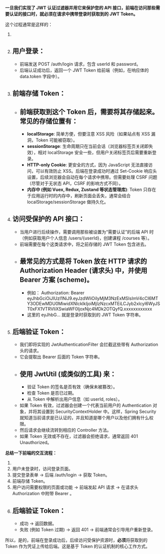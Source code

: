 **一旦我们实现了 JWT 认证过滤器并用它来保护您的 API 接口，前端在访问那些需要认证的接口时，就必须在请求中携带登录时获取到的 JWT Token。**

这个过程通常是这样的：

1. 
2. **用户登录**：
   - 
   - 前端发送 POST /auth/login 请求，包含 userId 和 password。
   - 后端认证成功后，返回一个 JWT Token 给前端（例如，在响应体的 data.token 字段中）。
3. **前端存储 Token**：
   - 
   - 前端获取到这个 Token 后，需要将其存储起来。常见的存储位置有：
     - 
     - **localStorage**: 简单方便，但要注意 XSS 风险（如果站点有 XSS 漏洞，Token 可能被窃取）。
     - **sessionStorage**: 生命周期只在当前会话（浏览器标签页关闭即失效），相对 localStorage 安全一些，但用户关闭标签页后需要重新登录。
     - **HTTP-only Cookie**: 更安全的方式，因为 JavaScript 无法直接访问，可以有效防止 XSS。后端在登录成功时通过 Set-Cookie 响应头设置，后续浏览器会自动在每个请求中携带。但需要处理 CSRF 问题（尽管对于无状态 API，CSRF 的影响方式不同）。
     - **内存中 (例如 Vuex, Redux, Zustand 等状态管理库)**: Token 只存在于应用运行时的内存中，刷新页面会丢失，通常会结合 localStorage/sessionStorage 做持久化。
4. **访问受保护的 API 接口**：
   - 
   - 当用户进行后续操作，需要调用那些被设置为“需要认证”的后端 API 时（例如获取用户个人信息 /users/{userId}，创建课程 /courses 等）。
   - 前端需要在每个这类请求中，将之前存储的 JWT Token 包含进去。
   - **最常见的方式是将 Token 放在 HTTP 请求的 Authorization Header (请求头) 中，并使用 Bearer 方案 (scheme)。**
     - 
     - 例如： Authorization: Bearer eyJhbGciOiJIUzI1NiJ9.eyJzdWIiOiIyMjM3NzExMSIsImV4cCI6MTY3ODEwMDU0MiwidXNlcklkIjoiMjIzNzcxMTEiLCJyb2xlcyI6WyJST0xFX1VTRVIiXSwiaWF0IjoxNjc4MDk2OTQyfQ.xxxxxxxxxxxx
     - 这里的 eyJhbG... 就是登录时获取到的 JWT Token 字符串。
5. **后端验证 Token**：
   - 
   - 我们即将实现的 JwtAuthenticationFilter 会拦截这些带有 Authorization 头的请求。
   - 它会提取出 Bearer 后面的 Token 字符串。
   - 使用 JwtUtil (或类似的工具) 来：
     - 
     - 验证 Token 的签名是否有效（确保未被篡改）。
     - 检查 Token 是否已过期。
     - 从 Token 中解析出用户信息（如 userId, roles）。
   - 如果 Token 有效，过滤器会创建一个代表当前用户的 Authentication 对象，并将其设置到 SecurityContextHolder 中。这样，Spring Security 就知道当前请求是已认证的，并且知道是哪个用户以及他们拥有什么权限。
   - 然后请求会继续流转到相应的 Controller 方法。
   - 如果 Token 无效或不存在，过滤器会拒绝请求，通常返回 401 Unauthorized。

**总结一下前端的交互流程：**

1. 
2. 用户未登录时，访问登录页面。
3. 提交登录表单 -> 后端 /auth/login -> 获取 Token。
4. 前端存储 Token。
5. 用户访问需要权限的页面或功能 -> 前端发起 API 请求 -> 在请求头 Authorization 中附带 Bearer <Token>。
6. 后端验证 Token：
   - 
   - 成功 -> 返回数据。
   - 失败 (例如 Token 过期) -> 返回 401 -> 前端通常会引导用户重新登录。

所以，是的，前端在登录成功后，后续访问受保护资源时，**必须**将获取到的 Token 作为凭证上传给后端。这是基于 Token 的认证机制的核心工作方式。